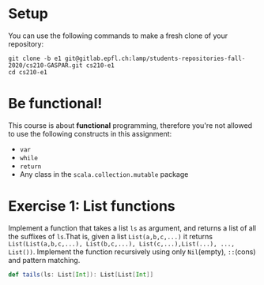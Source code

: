 # Setup

You can use the following commands to make a fresh clone of your repository:

```
git clone -b e1 git@gitlab.epfl.ch:lamp/students-repositories-fall-2020/cs210-GASPAR.git cs210-e1
cd cs210-e1
```

# Be functional!

This course is about **functional** programming, therefore you're not allowed to use the following
constructs in this assignment:
- `var`
- `while`
- `return`
- Any class in the `scala.collection.mutable` package

# Exercise 1: List functions

Implement a function that takes a list `ls` as argument, and returns a list of all the suffixes of `ls`.That is, given a list `List(a,b,c,...)` it returns `List(List(a,b,c,...), List(b,c,...), List(c,...),List(...), ..., List())`. Implement the function recursively using only `Nil`(empty), `::`(cons) and pattern matching.

```scala
def tails(ls: List[Int]): List[List[Int]]
```
